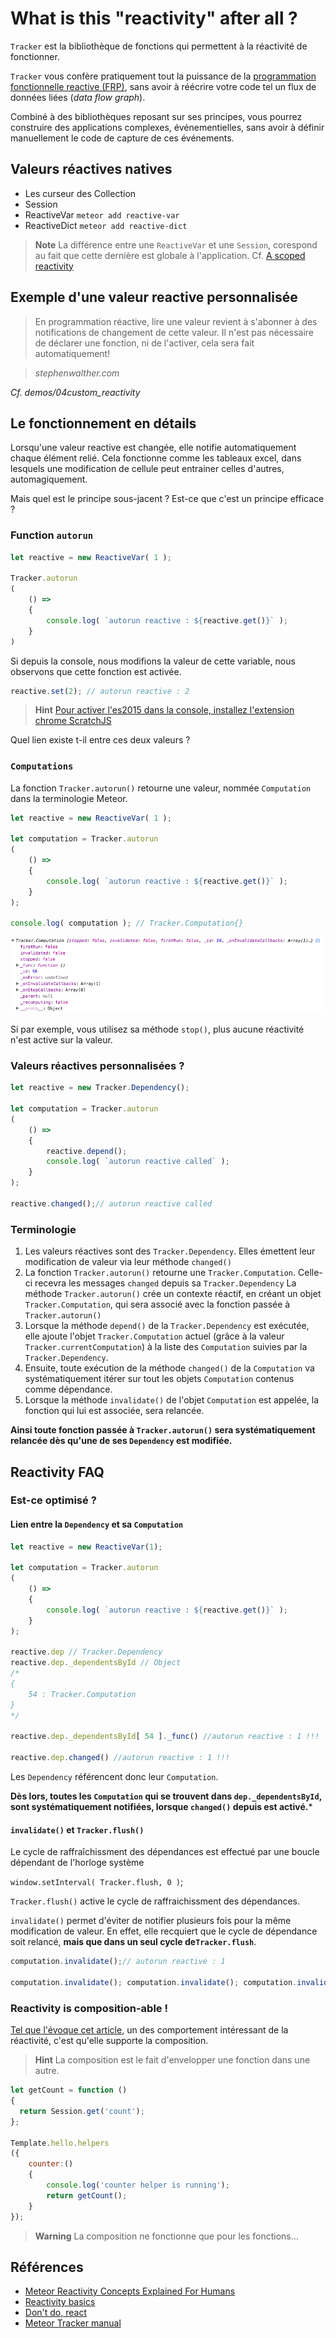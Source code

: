 # What is this "reactivity" after all ?

`Tracker` est la bibliothèque de fonctions qui permettent à la réactivité de fonctionner.

`Tracker` vous confère pratiquement tout la puissance de la [programmation fonctionnelle reactive (FRP)](https://gist.github.com/staltz/868e7e9bc2a7b8c1f754), sans avoir à réécrire votre code tel un flux de données liées (_data flow graph_). 

Combiné à des bibliothèques reposant sur ses principes, vous pourrez construire des applications complexes, événementielles, sans avoir à définir manuellement le code de capture de ces événements.

## Valeurs réactives natives

- Les curseur des Collection
- Session
- ReactiveVar `meteor add reactive-var`
- ReactiveDict `meteor add reactive-dict`

> **Note** La différence entre une `ReactiveVar` et une `Session`, corespond au fait que cette dernière est globale à l'application. Cf. [A scoped reactivity](https://dweldon.silvrback.com/scoped-reactivity) 

## Exemple d'une valeur reactive personnalisée

> En programmation réactive, lire une valeur revient à s'abonner à des notifications de changement de cette valeur. Il n'est pas nécessaire de déclarer une fonction, ni de l'activer, cela sera fait automatiquement!

>_stephenwalther.com_

_Cf. demos/04custom_reactivity_

## Le fonctionnement en détails

Lorsqu'une valeur reactive est changée, elle notifie automatiquement chaque élément relié. Cela fonctionne comme les tableaux excel, dans lesquels une modification de cellule peut entrainer celles d'autres, automagiquement.

Mais quel est le principe sous-jacent ?
Est-ce que c'est un principe efficace ?


### Function `autorun`

```js
let reactive = new ReactiveVar( 1 );

Tracker.autorun
(
	() =>
	{
		console.log( `autorun reactive : ${reactive.get()}` );
	}
)
```

Si depuis la console, nous modifions la valeur de cette variable, nous observons que cette fonction est activée. 

```js
reactive.set(2); // autorun reactive : 2
```

> **Hint** [Pour activer l'es2015 dans la console, installez l'extension chrome ScratchJS](https://chrome.google.com/webstore/detail/scratch-js/alploljligeomonipppgaahpkenfnfkn)

Quel lien existe t-il entre ces deux valeurs ?

### `Computations`

La fonction `Tracker.autorun()` retourne une valeur, nommée `Computation` dans la terminologie Meteor.

```js
let reactive = new ReactiveVar( 1 );

let computation = Tracker.autorun
(
	() =>
	{
		console.log( `autorun reactive : ${reactive.get()}` );
	}
);

console.log( computation ); // Tracker.Computation{} 
```

![Tracker.Computation methods](../images/Tracker.Computation.png)

Si par exemple, vous utilisez sa méthode `stop()`, plus aucune réactivité n'est active sur la valeur.

### Valeurs réactives personnalisées ?

```js
let reactive = new Tracker.Dependency();

let computation = Tracker.autorun
(
	() =>
	{
		reactive.depend();
		console.log( `autorun reactive called` );
	}
);

reactive.changed();// autorun reactive called
```

### Terminologie

1. Les valeurs réactives sont des `Tracker.Dependency`. Elles émettent leur modification de valeur via leur méthode `changed()`
1. La fonction `Tracker.autorun()` retourne une `Tracker.Computation`. Celle-ci recevra les messages `changed` depuis sa `Tracker.Dependency`
La méthode `Tracker.autorun()` crée un contexte réactif, en créant un objet `Tracker.Computation`, qui sera associé avec la fonction passée à `Tracker.autorun()`
1. Lorsque la méthode `depend()` de la `Tracker.Dependency` est exécutée, elle ajoute l'objet `Tracker.Computation` actuel (grâce à la valeur `Tracker.currentComputation`) à la liste des `Computation` suivies par la `Tracker.Dependency`.
1. Ensuite, toute exécution de la méthode `changed()` de la `Computation` va systématiquement itérer sur tout les objets `Computation` contenus comme dépendance.
1. Lorsque la méthode `invalidate()` de l'objet `Computation` est appelée, la fonction qui lui est associée, sera relancée.

**Ainsi toute fonction passée à `Tracker.autorun()` sera systématiquement relancée dès qu'une de ses `Dependency` est modifiée.**


## Reactivity FAQ

### Est-ce optimisé ?

#### Lien entre la `Dependency` et sa `Computation`

```js
let reactive = new ReactiveVar(1);

let computation = Tracker.autorun
(
	() =>
	{
		console.log( `autorun reactive : ${reactive.get()}` );
	}
);

reactive.dep // Tracker.Dependency
reactive.dep._dependentsById // Object
/* 
{
	54 : Tracker.Computation
}
*/

reactive.dep._dependentsById[ 54 ]._func() //autorun reactive : 1 !!!

reactive.dep.changed() //autorun reactive : 1 !!!
```
Les `Dependency` référencent donc leur `Computation`.

**Dès lors, toutes les `Computation` qui se trouvent dans `dep._dependentsById`, sont systématiquement notifiées, lorsque `changed()` depuis est activé.***

#### `invalidate()` et `Tracker.flush()`

Le cycle de raffraîchissment des dépendances est effectué par une boucle dépendant de l'horloge système 

`window.setInterval( Tracker.flush, 0 )`;

`Tracker.flush()` active le cycle de raffraichissment des dépendances.
 

`invalidate()` permet d'éviter de notifier plusieurs fois pour la même modification de valeur. En effet, elle recquiert que le cycle de dépendance soit relancé, **mais que dans un seul cycle de`Tracker.flush`**.

```js
computation.invalidate();// autorun reactive : 1

computation.invalidate(); computation.invalidate(); computation.invalidate(); // autorun reactive : 1
```

### Reactivity is composition-able !

[Tel que l'évoque cet article](https://www.discovermeteor.com/blog/reactivity-basics-meteors-magic-demystified/), un des comportement intéressant de la réactivité, c'est qu'elle supporte la composition.

> **Hint** La composition est le fait d'envelopper une fonction dans une autre.

```js
let getCount = function ()
{
  return Session.get('count');
};

Template.hello.helpers
({
	counter:()
	{
		console.log('counter helper is running');
		return getCount();
	}
});
```

> **Warning** La composition ne fonctionne que pour les fonctions…

## Références

- [Meteor Reactivity Concepts Explained For Humans](http://www.youtube.com/oembed?url=https://www.youtube.com/watch?v=V8IU-ooJcuI&format=xml)
- [Reactivity basics](https://www.discovermeteor.com/blog/reactivity-basics-meteors-magic-demystified/)
- [Don't do, react](http://stephenwalther.com/archive/2014/12/05/dont-do-react-understanding-meteor-reactive-programming)
- [Meteor Tracker manual](https://github.com/meteor/docs/blob/master/long-form/tracker-manual.md)